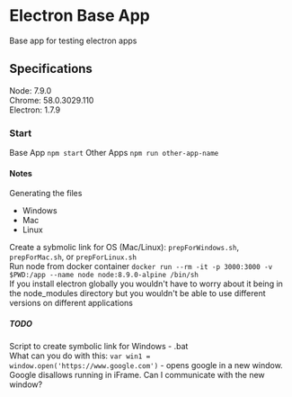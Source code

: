 # Electron Base App
Base app for testing electron apps

## Specifications
Node: 7.9.0  
Chrome: 58.0.3029.110  
Electron: 1.7.9  

### Start
Base App `npm start`
Other Apps `npm run other-app-name`

#### Notes
Generating the files  
- Windows  
- Mac  
- Linux  

Create a sybmolic link for OS (Mac/Linux): `prepForWindows.sh`, `prepForMac.sh`, or `prepForLinux.sh`  
Run node from docker container `docker run --rm -it -p 3000:3000 -v $PWD:/app --name node node:8.9.0-alpine /bin/sh`  
If you install electron globally you wouldn't have to worry about it being in the node_modules directory but you wouldn't be able to use different versions on different applications  

##### TODO
Script to create symbolic link for Windows - .bat  
What can you do with this: `var win1 = window.open('https://www.google.com')` - opens google in a new window. Google disallows running in iFrame. Can I communicate with the new window?  
